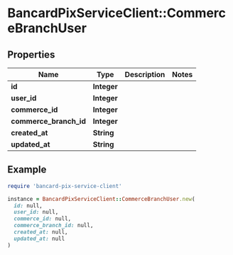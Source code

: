 # BancardPixServiceClient::CommerceBranchUser

## Properties

| Name | Type | Description | Notes |
| ---- | ---- | ----------- | ----- |
| **id** | **Integer** |  |  |
| **user_id** | **Integer** |  |  |
| **commerce_id** | **Integer** |  |  |
| **commerce_branch_id** | **Integer** |  |  |
| **created_at** | **String** |  |  |
| **updated_at** | **String** |  |  |

## Example

```ruby
require 'bancard-pix-service-client'

instance = BancardPixServiceClient::CommerceBranchUser.new(
  id: null,
  user_id: null,
  commerce_id: null,
  commerce_branch_id: null,
  created_at: null,
  updated_at: null
)
```

